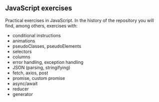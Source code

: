 ## **JavaScript exercises**


Practical exercises in JavaScript. In the history of the repository you will find, among others, exercises with: 

- conditional instructions
- animations
- pseudoClasses, pseudoElements
- selectors
- columns
- error handling, exception handling
- JSON (parsing, stringifying)
- fetch, axios, post
- promise, custom promise
- async/await
- reducer
- generator
